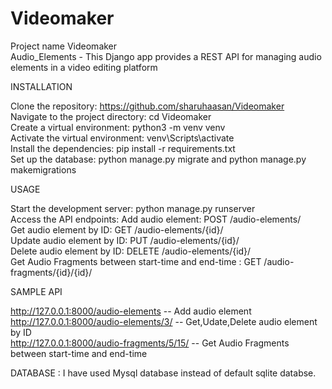 # Videomaker

Project name Videomaker                                  
Audio_Elements - This Django app provides a REST API for managing audio elements in a video editing platform
 
INSTALLATION

Clone the repository: https://github.com/sharuhaasan/Videomaker                  
Navigate to the project directory: cd Videomaker                           
Create a virtual environment: python3 -m venv venv                  
Activate the virtual environment: venv\Scripts\activate                      
Install the dependencies: pip install -r requirements.txt            
Set up the database: python manage.py migrate and python manage.py makemigrations      

USAGE

Start the development server: python manage.py runserver                             
Access the API endpoints: Add audio element: POST /audio-elements/                  
Get audio element by ID: GET /audio-elements/{id}/                              
Update audio element by ID: PUT /audio-elements/{id}/                           
Delete audio element by ID: DELETE /audio-elements/{id}/           
Get Audio Fragments between start-time and end-time : GET /audio-fragments/{id}/{id}/      

SAMPLE API

http://127.0.0.1:8000/audio-elements -- Add audio element        
http://127.0.0.1:8000/audio-elements/3/ -- Get,Udate,Delete audio element by ID         
http://127.0.0.1:8000/audio-fragments/5/15/ -- Get Audio Fragments between start-time and end-time     

DATABASE : I have used Mysql database instead of default sqlite databse.
